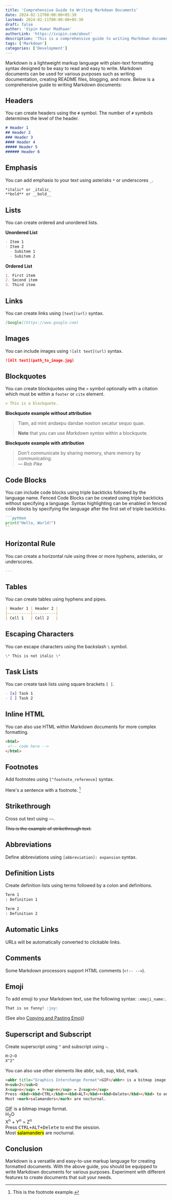```yaml
---
title: 'Comprehensive Guide to Writing Markdown Documents'
date: 2024-02-11T00:00:00+05:30
lastmod: 2024-02-11T00:00:00+05:30
draft: false
author: 'Vipin Kumar Madhaan'
authorLink: 'https://ivipin.com/about'
description: 'This is a comprehensive guide to writing Markdown documents.'
tags: ['Markdown']
categories: ['Development']
---
```


Markdown is a lightweight markup language with plain-text formatting syntax designed to be easy to read and easy to write. Markdown documents can be used for various purposes such as writing documentation, creating README files, blogging, and more. Below is a comprehensive guide to writing Markdown documents:

## Headers
You can create headers using the `#` symbol. The number of `#` symbols determines the level of the header.

```markdown
# Header 1
## Header 2
### Header 3
#### Header 4
##### Header 5
###### Header 6
```

## Emphasis
You can add emphasis to your text using asterisks `*` or underscores `_`.

```markdown
*italic* or _italic_
**bold** or __bold__
```

## Lists
You can create ordered and unordered lists.

**Unordered List**
```markdown
- Item 1
- Item 2
  - Subitem 1
  - Subitem 2
```

**Ordered List**
```markdown
1. First item
2. Second item
3. Third item
```

## Links
You can create links using `[text](url)` syntax.

```markdown
[Google](https://www.google.com)
```

## Images
You can include images using `![alt text](url)` syntax.

```markdown
![Alt text](path_to_image.jpg)
```

## Blockquotes
You can create blockquotes using the `>` symbol optionally with a citation which must be within a `footer` or `cite` element.

```markdown
> This is a blockquote.
```

**Blockquote example without attribution**

> Tiam, ad mint andaepu dandae nostion secatur sequo quae.
> 
> **Note** that you can use *Markdown syntax* within a blockquote.

**Blockquote example with attribution**

> Don't communicate by sharing memory, share memory by communicating.<br>
> — <cite>Rob Pike</cite>


## Code Blocks
You can include code blocks using triple backticks followed by the language name. Fenced Code Blocks can be created using triple backticks without specifying a language. Syntax highlighting can be enabled in fenced code blocks by specifying the language after the first set of triple backticks.

```markdown
```python
print("Hello, World!")
``
```

## Horizontal Rule
You can create a horizontal rule using three or more hyphens, asterisks, or underscores.

```markdown
---
```

## Tables
You can create tables using hyphens and pipes.

```markdown
| Header 1 | Header 2 |
|----------|----------|
| Cell 1   | Cell 2   |
```

## Escaping Characters
You can escape characters using the backslash `\` symbol.

```markdown
\* This is not italic \*
```

## Task Lists
You can create task lists using square brackets `[ ]`.

```markdown
- [x] Task 1
- [ ] Task 2
```

## Inline HTML
You can also use HTML within Markdown documents for more complex formatting.

```markdown
<html>
 <!-- code here -->
</html>
```

## Footnotes
Add footnotes using `[^footnote_reference]` syntax.

Here's a sentence with a footnote. [^Footnode]
[^Footnode]: This is the footnote example.


## Strikethrough
Cross out text using `~~`.

~~This is the example of strikethrough text.~~

## Abbreviations
Define abbreviations using `[abbreviation]: expansion` syntax.

## Definition Lists
Create definition lists using terms followed by a colon and definitions.

```markdown
Term 1
: Definition 1

Term 2
: Definition 2
```

## Automatic Links
URLs will be automatically converted to clickable links.

## Comments
Some Markdown processors support HTML comments (`<!-- -->`).

## Emoji
To add emoji to your Markdown text, use the following syntax: `:emoji_name:`.

```markdown
That is so funny! :joy:
```

(See also [Copying and Pasting Emoji](https://www.markdownguide.org/extended-syntax/#copying-and-pasting-emoji))

## Superscript and Subscript
Create superscript using `^` and subscript using `~`.

```markdown
H~2~O
X^2^
```

You can also use other elements like abbr, sub, sup, kbd, mark.

```markdown
<abbr title="Graphics Interchange Format">GIF</abbr> is a bitmap image format.
H<sub>2</sub>O
X<sup>n</sup> + Y<sup>n</sup> = Z<sup>n</sup>
Press <kbd><kbd>CTRL</kbd>+<kbd>ALT</kbd>+<kbd>Delete</kbd></kbd> to end the session.
Most <mark>salamanders</mark> are nocturnal.
```

<abbr title="Graphics Interchange Format">GIF</abbr> is a bitmap image format.</br>
H<sub>2</sub>O</br>
X<sup>n</sup> + Y<sup>n</sup> = Z<sup>n</sup></br>
Press <kbd><kbd>CTRL</kbd>+<kbd>ALT</kbd>+<kbd>Delete</kbd></kbd> to end the session.</br>
Most <mark>salamanders</mark> are nocturnal.

## Conclusion
Markdown is a versatile and easy-to-use markup language for creating formatted documents. With the above guide, you should be equipped to write Markdown documents for various purposes. Experiment with different features to create documents that suit your needs.